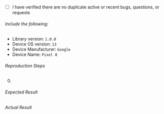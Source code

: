 - [ ] I have verified there are no duplicate active or recent bugs, questions, or requests

###### Include the following:
 - Library version: `1.0.0`
 - Device OS version: `13`
 - Device Manufacturer: `Google`
 - Device Name: `Pixel 8`
 
###### Reproduction Steps
 0.  

###### Expected Result

###### Actual Result
